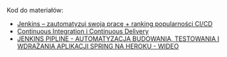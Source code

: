Kod do materiałów:
* [Jenkins – zautomatyzuj swoją pracę + ranking popularności CI/CD](https://bykowski.pl/jenkins-zautomatyzuj-swoja-prace/)
* [Continuous Integration i Continuous Delivery](https://bykowski.pl/continuous-integration-i-continuous-delivery/)
* [JENKINS PIPLINE - AUTOMATYZACJA BUDOWANIA, TESTOWANIA I WDRAŻANIA APLIKACJI SPRING NA HEROKU - WIDEO](https://youtu.be/H8gCKTBQASQ)
